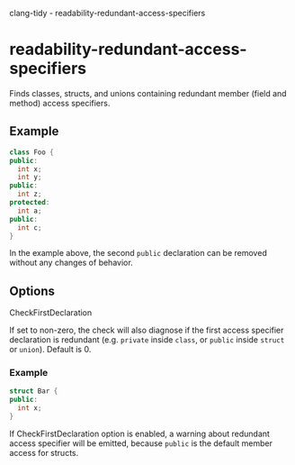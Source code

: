 clang-tidy - readability-redundant-access-specifiers

</div>

# readability-redundant-access-specifiers

Finds classes, structs, and unions containing redundant member (field
and method) access specifiers.

## Example

``` c++
class Foo {
public:
  int x;
  int y;
public:
  int z;
protected:
  int a;
public:
  int c;
}
```

In the example above, the second `public` declaration can be removed
without any changes of behavior.

## Options

<div class="option">

CheckFirstDeclaration

If set to non-zero, the check will also diagnose if the first access
specifier declaration is redundant (e.g. `private` inside `class`, or
`public` inside `struct` or `union`). Default is
<span class="title-ref">0</span>.

</div>

### Example

``` c++
struct Bar {
public:
  int x;
}
```

If <span class="title-ref">CheckFirstDeclaration</span> option is
enabled, a warning about redundant access specifier will be emitted,
because `public` is the default member access for structs.
